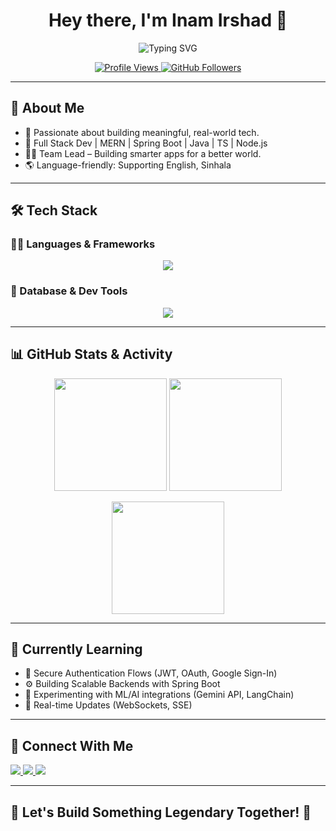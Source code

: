 <!-- Profile Header -->
<h1 align="center">Hey there, I'm Inam Irshad 👋</h1>

<p align="center">
  <img src="https://readme-typing-svg.demolab.com?font=Fira+Code&size=24&pause=1000&color=F7DC6F&width=435&lines=Full+Stack+Developer;Creative+Problem+Solver;Team+Leader;Lifelong+Learner;Sleepless+Hustler+%F0%9F%92%BB%E2%9A%A1" alt="Typing SVG" />
</p>

<p align="center">
  <a href="https://github.com/ItsInam">
    <img src="https://komarev.com/ghpvc/?username=ItsInam&label=Profile%20views&color=0e75b6&style=for-the-badge" alt="Profile Views" />
  </a>
  <a href="https://github.com/ItsInam?tab=followers">
    <img src="https://img.shields.io/github/followers/ItsInam?label=Followers&style=for-the-badge" alt="GitHub Followers" />
  </a>
</p>

---

## 🚀 About Me

- 🧠 Passionate about building meaningful, real-world tech.
- 🔧 Full Stack Dev | MERN | Spring Boot | Java | TS | Node.js
- 👨‍💻 Team Lead – Building smarter apps for a better world.
- 🌎 Language-friendly: Supporting English, Sinhala

---

## 🛠️ Tech Stack

### 👨‍💻 Languages & Frameworks

<p align="center">
  <img src="https://skillicons.dev/icons?i=js,ts,java,py,php,html,css,react,nextjs,nodejs,express,spring" />
</p>

### 💾 Database & Dev Tools

<p align="center">
  <img src="https://skillicons.dev/icons?i=mongodb,mysql,firebase,postman,git,github,vscode,idea,netbeans,figma,vercel,trello" />
</p>

---

## 📊 GitHub Stats & Activity

<p align="center">
  <img src="https://github-readme-stats.vercel.app/api?username=ItsInam&show_icons=true&theme=tokyonight&hide_border=true" height="180px" />
  <img src="https://github-readme-stats.vercel.app/api/top-langs/?username=ItsInam&layout=compact&theme=tokyonight&hide_border=true" height="180px" />
</p>

<p align="center">
  <img src="https://github-readme-streak-stats.herokuapp.com/?user=ItsInam&theme=tokyonight&hide_border=true" height="180px" />
</p>

---

## 🌱 Currently Learning

- 🔐 Secure Authentication Flows (JWT, OAuth, Google Sign-In)
- ⚙️ Building Scalable Backends with Spring Boot
- 🤖 Experimenting with ML/AI integrations (Gemini API, LangChain)
- 🔄 Real-time Updates (WebSockets, SSE)

---

## 🔗 Connect With Me

<p align="left">
  <a href="https://www.linkedin.com/in/inam-irshad/" target="_blank">
    <img src="https://img.shields.io/badge/LinkedIn-0A66C2?style=for-the-badge&logo=linkedin&logoColor=white" />
  </a>
  <a href="mailto:inamirshad2005@gmail.com">
    <img src="https://img.shields.io/badge/Gmail-EA4335?style=for-the-badge&logo=gmail&logoColor=white" />
  </a>
  <a href="https://Inam_Irshad.com" target="_blank">
    <img src="https://img.shields.io/badge/Portfolio-000000?style=for-the-badge&logo=vercel&logoColor=white" />
  </a>
</p>

---

## 💬 Let's Build Something Legendary Together! 🚀
